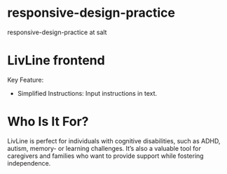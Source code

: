 # responsive-design-practice
responsive-design-practice at salt

# LivLine frontend
Key Feature:
- Simplified Instructions: Input instructions in text.

# Who Is It For?
LivLine is perfect for individuals with cognitive disabilities, such as ADHD, autism, memory- or learning challenges. It’s also a valuable tool for caregivers and families who want to provide support while fostering independence.
